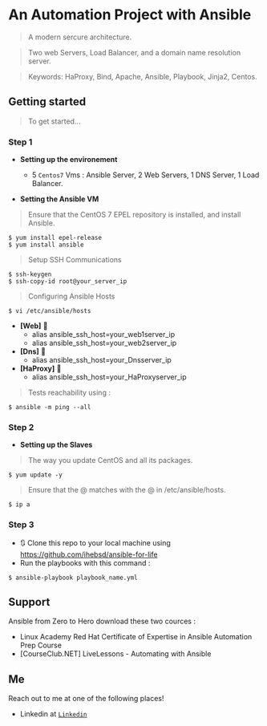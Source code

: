 
# An Automation Project with Ansible

> A modern sercure architecture.

> Two web Servers, Load Balancer, and a domain name resolution server.

> Keywords: HaProxy, Bind, Apache, Ansible, Playbook, Jinja2, Centos.

## Getting started

> To get started...

### Step 1

- **Setting up the environement**
    - 5 `Centos7` Vms : Ansible Server, 2 Web Servers, 1 DNS Server, 1 Load Balancer.

- **Setting the Ansible VM**

> Ensure that the CentOS 7 EPEL repository is installed, and install Ansible.

```shell
$ yum install epel-release
$ yum install ansible
```
> Setup SSH Communications

```shell
$ ssh-keygen
$ ssh-copy-id root@your_server_ip
```

> Configuring Ansible Hosts

```shell
$ vi /etc/ansible/hosts
```
- **[Web]** 🔨
    - alias ansible_ssh_host=your_web1server_ip
    - alias ansible_ssh_host=your_web2server_ip
- **[Dns]** 🔨
    - alias ansible_ssh_host=your_Dnsserver_ip
- **[HaProxy]** 🔨
    - alias ansible_ssh_host=your_HaProxyserver_ip
    
 > Tests reachability using :
 ```shell
$ ansible -m ping --all
```

### Step 2

- **Setting up the Slaves**

> The way you update CentOS and all its packages.
```shell
$ yum update -y
```
> Ensure that the @ matches with the @ in /etc/ansible/hosts.
```shell
$ ip a
```

### Step 3

- 🔃 Clone this repo to your local machine using https://github.com/ihebsd/ansible-for-life
- Run the playbooks with this command : 
```shell
$ ansible-playbook playbook_name.yml
```


## Support

Ansible from Zero to Hero download these two cources :
- Linux Academy Red Hat Certificate of Expertise in Ansible Automation Prep Course
- [CourseClub.NET] LiveLessons - Automating with Ansible

## Me

Reach out to me at one of the following places!
- Linkedin at <a href="https://www.linkedin.com/in/iheb-sidhom-00474a190/" target="_blank">`Linkedin`</a>

